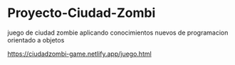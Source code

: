# Proyecto-Ciudad-Zombi
juego de ciudad zombie aplicando conocimientos nuevos de programacion orientado a objetos

https://ciudadzombi-game.netlify.app/juego.html
